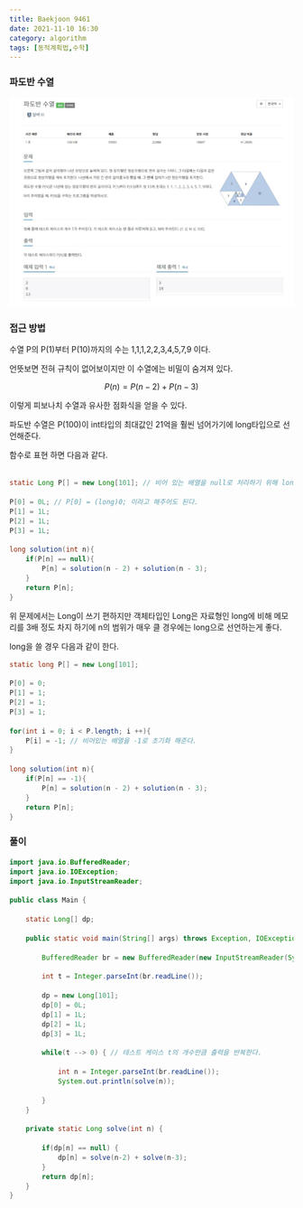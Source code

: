 ```yaml
---
title: Baekjoon 9461
date: 2021-11-10 16:30
category: algorithm
tags: [동적계획법,수학]
---
```


### 파도반 수열

![Image Alt 텍스트](/assets/images/post/img-2021-11-10-01.jpg)

### 접근 방법

수열 P의 P(1)부터 P(10)까지의 수는 1,1,1,2,2,3,4,5,7,9 이다.

언뜻보면 전혀 규칙이 없어보이지만 이 수열에는 비밀이 숨겨져 있다.

$$P(n) = P(n-2) + P(n-3)$$

이렇게 피보나치 수열과 유사한 점화식을 얻을 수 있다.

파도반 수열은 P(100)이 int타입의 최대값인 21억을 훨씬 넘어가기에 long타입으로 선언해준다.

함수로 표현 하면 다음과 같다.

```java

static Long P[] = new Long[101]; // 비어 있는 배열을 null로 처리하기 위해 long이 아닌 Long으로 선언해준다.

P[0] = 0L; // P[0] = (long)0; 이라고 해주어도 된다.
P[1] = 1L;
P[2] = 1L;
P[3] = 1L;

long solution(int n){
	if(P[n] == null){
		P[n] = solution(n - 2) + solution(n - 3);
	}
	return P[n];
}
```

위 문제에서는 Long이 쓰기 편하지만 객체타입인 Long은 자료형인 long에 비해 메모리를 3배 정도 차지 하기에
n의 범위가 매우 클 경우에는 long으로 선언하는게 좋다.

long을 쓸 경우 다음과 같이 한다.

```java
static long P[] = new Long[101]; 

P[0] = 0;
P[1] = 1;
P[2] = 1;
P[3] = 1;

for(int i = 0; i < P.length; i ++){
	P[i] = -1; // 비어있는 배열을 -1로 초기화 해준다.
}

long solution(int n){
	if(P[n] == -1){
		P[n] = solution(n - 2) + solution(n - 3);
	}
	return P[n];
}
```


### 풀이

```java
import java.io.BufferedReader;
import java.io.IOException;
import java.io.InputStreamReader;

public class Main {
	
	static Long[] dp;
	
	public static void main(String[] args) throws Exception, IOException {
		
		BufferedReader br = new BufferedReader(new InputStreamReader(System.in));
		
		int t = Integer.parseInt(br.readLine());
		
		dp = new Long[101];
		dp[0] = 0L;
		dp[1] = 1L;
		dp[2] = 1L;
		dp[3] = 1L;
		
		while(t --> 0) { // 테스트 케이스 t의 개수만큼 출력을 반복한다.
			
			int n = Integer.parseInt(br.readLine());
			System.out.println(solve(n));
			
		}
	}

	private static Long solve(int n) {
		
		if(dp[n] == null) {
			dp[n] = solve(n-2) + solve(n-3);
		}
		return dp[n];
	}
}
```
